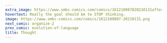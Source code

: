 ```yaml
---
extra_image: https://www.smbc-comics.com/comics/161210987820210131after.png
hovertext: Really the goal should be to STOP thinking.
image: https://www.smbc-comics.com/comics/1612109807-20210131.png
next_comic: organize-2
prev_comic: evolution-of-language
title: Thought
---
```


